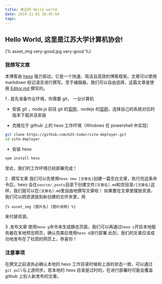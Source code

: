 ```yaml
---
title: 真正的 Hello world
date: 2019-11-01 16:45:54
tags:
---
```


## Hello World, 这里是江苏大学计算机协会!

{% asset_img very-good.jpg very-good %}

### 我想写文章

本博客由 [hexo](https://hexo.io/zh-cn/ "hexo") 强力驱动，它是一个快速、简洁且高效的博客框架。文章可以使用 markdown 标记语言进行撰写。至于编辑器，我们可以自由选择，这篇文章是使用 [Editor.md](https://github.com/pandao/editor.md "Editor.md") 撰写的。

1 . 首先准备作业环境，你需要
git， 一台计算机

- 安装 git ，node.js
  前往 git 的[官网](https://git-scm.com/ "git")，nodejs 的[官网](https://nodejs.org/ "nodejs")，选择自己的系统对应的版本下载并且安装

- 克隆位于 github 上的 hexo 工作环境（Windows 在 powershell 中实现）

```bash
git clone https://github.com/UJS-Coder/site-deployer.git
cd site-deployer
```

- 安装 hexo

```bash
npm install hexo
```

至此，我们的工作环境已经部署完成！

2 . 撰写文章
我们可以先使用`hexo new [文章名]`创建一篇空白文章，执行完这条命令后，hexo 会在`source/_posts`目录下创建文件`[文章名].md`和空目录`/[文章名]`这样，我们就可以在`[文章名].md`里自由地撰写文章啦！
如果要在文章里摆放资源，我们可以把资源放到新创建的文件夹里，用

```
{% asset_img [图片名] [图片说明] %}
```

来代替资源。

3 .发布文章
使用`hexo g`命令来生成静态页面，我们可以再通过`hexo s`开启本地服务器在本地预览网页，确认~~完美~~后使用`hexo d`进行部署
此刻，我们的文章应该成功地发布在了社团的网页上，恭喜你！

### 注意事项

在撰文之前请务必确认本地的 hexo 工作目录时候和上游的状态一致，可以通过`git pull`与上游同步。若本地的 hexo 目录是过时的，在进行部署时可能会覆盖 github 上别人新发布的文章。
